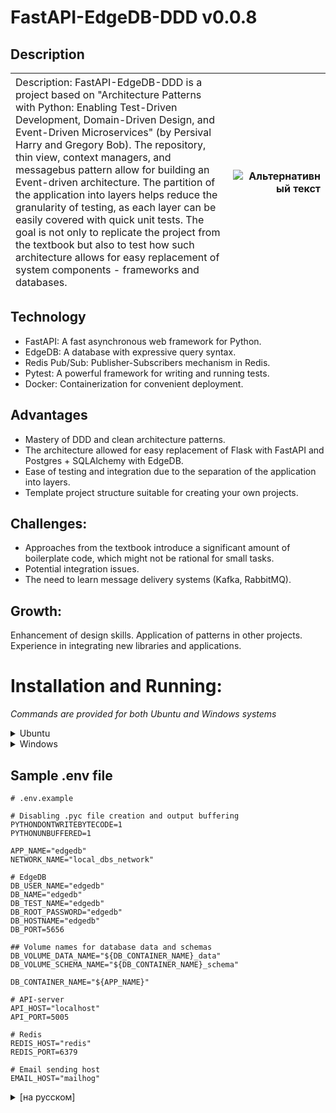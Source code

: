 <!-- v. 0.0.9 -->
# FastAPI-EdgeDB-DDD v0.0.8

## Description

|<span style="font-weight:normal;">Description: FastAPI-EdgeDB-DDD is a project based on "Architecture Patterns with Python: Enabling Test-Driven Development, Domain-Driven Design, and Event-Driven Microservices" (by Persival Harry and Gregory Bob). The repository, thin view, context managers, and messagebus pattern allow for building an Event-driven architecture. The partition of the application into layers helps reduce the granularity of testing, as each layer can be easily covered with quick unit tests. The goal is not only to replicate the project from the textbook but also to test how such architecture allows for easy replacement of system components - frameworks and databases.</span>  | <img src="https://m.media-amazon.com/images/P/1492052205.01._SCLZZZZZZZ_SX500_.jpg" alt="Альтернативный текст" style="max-width:300px;"> |
|:---------------|----------------:|

## Technology
- FastAPI: A fast asynchronous web framework for Python.
- EdgeDB: A database with expressive query syntax.
- Redis Pub/Sub: Publisher-Subscribers mechanism in Redis.
- Pytest: A powerful framework for writing and running tests.
- Docker: Containerization for convenient deployment.

## Advantages
- Mastery of DDD and clean architecture patterns.
- The architecture allowed for easy replacement of Flask with FastAPI and Postgres + SQLAlchemy with EdgeDB.
- Ease of testing and integration due to the separation of the application into layers.
- Template project structure suitable for creating your own projects.

## Challenges:
- Approaches from the textbook introduce a significant amount of boilerplate code, which might not be rational for small tasks.
- Potential integration issues.
- The need to learn message delivery systems (Kafka, RabbitMQ).

## Growth:
Enhancement of design skills.
Application of patterns in other projects.
Experience in integrating new libraries and applications.

# Installation and Running:
_Commands are provided for both Ubuntu and Windows systems_
<details>
  <summary>Ubuntu</summary>
  
## Project Initialization
1. Clone the project:
```sh
   git clone https://github.com/Gen121/Fastapi-EdgeDB-DDD.git
   cd Fastapi-EdgeDB-DDD
```
2. Install dependencies:
```sh
   python3 -m venv venv && source venv/bin/activate
   pip install -r requirements.txt
   pip install -e src/
```
3. Create a .env file:
```sh
 cp env.example .env
```
This command copies the contents of the env.example file into a new .env file in the root directory, next to the src directory.

4. Run the Make command:
```sh
    make all 
```
During the execution, several Docker containers will be built, and after the launch, testing will be performed.

## Run tests
```sh
make test
# or, to run individual test types
make unit
make integration
make e2e
# or, if you have a local virtualenv
make up
pytest tests/unit
pytest tests/integration
pytest tests/e2e
```

</details>


<details>
  <summary>Windows</summary>

## Project Initialization
1. Clone the project:
```cmd
   git clone https://github.com/Gen121/Fastapi-EdgeDB-DDD.git
   cd Fastapi-EdgeDB-DDD
```
2. Install dependencies:
```cmd
   python -m venv venv
   venv\Scripts\activate
   pip install -r requirements.txt
   pip install -e src\
```
3. Create a .env file:
```cmd
   copy env.example .env

```
This command copies the contents of the env.example file into a new .env file in the root directory, next to the src directory.

4. Run the .bat script to build and start the container:
```cmd
   run_app.bat call :all 
```
During the execution, several Docker containers will be built, and after the launch, testing will be performed.

## Run tests
```cmd
   run_app.bat call :test

# or, to run individual test types
   run_app.bat call :unit-tests
   run_app.bat call :integration-tests
   run_app.bat call:e2e-tests

# or, if you have a local virtualenv
   run_app.bat call :up
   pytest tests/unit
   pytest tests/integration
   pytest tests/e2e
```

</details>


## Sample .env file
```.env
# .env.example

# Disabling .pyc file creation and output buffering
PYTHONDONTWRITEBYTECODE=1
PYTHONUNBUFFERED=1

APP_NAME="edgedb"
NETWORK_NAME="local_dbs_network"

# EdgeDB 
DB_USER_NAME="edgedb"
DB_NAME="edgedb"
DB_TEST_NAME="edgedb"
DB_ROOT_PASSWORD="edgedb"
DB_HOSTNAME="edgedb"
DB_PORT=5656

## Volume names for database data and schemas
DB_VOLUME_DATA_NAME="${DB_CONTAINER_NAME}_data"
DB_VOLUME_SCHEMA_NAME="${DB_CONTAINER_NAME}_schema"

DB_CONTAINER_NAME="${APP_NAME}"

# API-server
API_HOST="localhost"
API_PORT=5005

# Redis
REDIS_HOST="redis"
REDIS_PORT=6379

# Email sending host
EMAIL_HOST="mailhog"
```

<details>
  <summary>[на русском]</summary>

## Описание
|<span style="font-weight:normal;">Описание: FastAPI-EdgeDB-DDD - Проект на основе "Паттерны разработки на Python: TDD, DDD и событийно-ориентированная архитектура" (Персиваль Гарри и Грегори Боб).Паттерны репозитория, тонких вью, менеджеров контекста и сообщений, позволяют выстроить событийно-управляемую модель. Разделение приложения на слои, позволяет уменьшить гранулярность тестирования, т.к. каждый слой легко покрыть быстрыми юниттестами. Цель не просто воспроизвести проект из учебника, а протестировать насколько такая архитектура позволяет  легко заменять компоненты системы - фреймворк и базу данных.</span>  | <img src="https://static.insales-cdn.com/images/products/1/5229/453669997/44611468.jpg" alt="Альтернативный текст" style="max-width:300px;"> |
|:---------------|----------------:|


## Технологии
- FastAPI: Быстрый асинхронный веб-фреймворк для Python.
- EdgeDB: База данных с выразительным синтаксисом запросов.
- Redis Pub/Sub: Механизм Publisher - Subscribers в Redis.
- Pytest: Мощный фреймворк для написания и запуска тестов.
- Docker: Контейнеризация для удобного развертывания.

## Преимущества
- Освоение паттернов DDD и чистой архитектуры.
- Архитектура позволила легко заменить Flask на FastAPI, а связку Postgres + SQLAlchemy на EdgeDB.
- Легкость тестирования и интеграции благодаря разделению приложения на слои.
- Шаблонная структура проекта и подходит для создания своих проектов.

## Сложности:
- Подходы из учебника задают высокую константу кода в виде бойлерплейта, что может быть не рациональным для небольших задач.
- Возможные проблемы интеграции.
- Необходимость изучить системы доставки сообщений(Kafka, RabbitMQ)

## Рост:
Улучшение навыков проектирования.
Применение паттернов в других проектах.
Опыт интеграции новых библиотек и приложений.

# Установка и Запуск:  
_Представлены команды для ос Ubuntu и Windows_

<details>
  <summary>Ubuntu</summary>
  
## Инициализация проекта
1. Клонируйте проект:
```sh
   git clone https://github.com/Gen121/Fastapi-EdgeDB-DDD.git
   cd Fastapi-EdgeDB-DDD
```
2. Установите зависимости:
```sh
   python3 -m venv venv && source venv/bin/activate
   pip install -r requirements.txt
   pip install -e src/
```
3. Создайте файл .env:
```sh
   cp env.example .env
```
Эта команда копирует содержимое файла env.example в новый файл .env в корневой директории, по соседству c каталогом src


4. Запустите команду Make:
```sh
   make all 
```
В процессе запуска будет собрано несколько контейнеров Docker и после запуска выполнено тестирование

## Запуск тестов
```sh
   make test

   # or, to run individual test types
   make unit
   make integration
   make e2e

   # or, if you have a local virtualenv
   make up
   pytest tests/unit
   pytest tests/integration
   pytest tests/e2e
```

</details>


<details>
  <summary>Windows</summary>

## Инициализация проекта

1. Клонируйте проект:
```cmd
   git clone https://github.com/Gen121/Fastapi-EdgeDB-DDD.git
   cd Fastapi-EdgeDB-DDD
```

2. Установите зависимости:
Создание и активация виртуальной среды:
```cmd
   python -m venv venv
   venv\Scripts\activate
   pip install -r requirements.txt
   pip install -e src\
```

3. Создайте файл .env:
```cmd
   copy env.example .env
```
Эта команда копирует содержимое файла env.example в новый файл .env
 в корневой директории, по соседству c каталогом src

4. Запустите сценарий сборки и запуска контейнера:
```cmd
   run_app.bat call :all 
```
В процессе будет собрано несколько контейнеров Docker,
 после их запуска выполнено тестирование сервиса

## Запуск тестов
```cmd
   run_app.bat call :test

   # или для запуска отдельных типов тестов
   run_app.bat call :unit-tests
   run_app.bat call :integration-tests
   run_app.bat call:e2e-tests

   # или, если у вас есть virtualenv
   run_app.bat call :up
   pytest tests/unit
   pytest tests/integration
   pytest tests/e2e
```

</details>


## Образец .env файла
```.env
# .env.example

# Отключение создания .pyc файлов и буферизации вывода
PYTHONDONTWRITEBYTECODE=1
PYTHONUNBUFFERED=1

APP_NAME="edgedb"
NETWORK_NAME="local_dbs_network"

# EdgeDB 
DB_USER_NAME="edgedb"
DB_NAME="edgedb"
DB_TEST_NAME="edgedb"
DB_ROOT_PASSWORD="edgedb"
DB_HOSTNAME="edgedb"
DB_PORT=5656

## Имена томов для данных и схем БД
DB_VOLUME_DATA_NAME="${DB_CONTAINER_NAME}_data"
DB_VOLUME_SCHEMA_NAME="${DB_CONTAINER_NAME}_schema"

DB_CONTAINER_NAME="${APP_NAME}"

# API-сервер
API_HOST="localhost"
API_PORT=5005

# Redis
REDIS_HOST="redis"
REDIS_PORT=6379

# Хост отправки электронной почты
EMAIL_HOST="mailhog"
```
</details>
